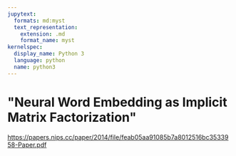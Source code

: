 ```yaml
---
jupytext:
  formats: md:myst
  text_representation:
    extension: .md
    format_name: myst
kernelspec:
  display_name: Python 3
  language: python
  name: python3
---
```


# "Neural Word Embedding as Implicit Matrix Factorization"

https://papers.nips.cc/paper/2014/file/feab05aa91085b7a8012516bc3533958-Paper.pdf